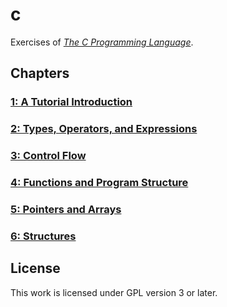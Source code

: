 # c

Exercises of [*The C Programming Language*](https://s3-us-west-2.amazonaws.com/belllabs-microsite-dritchie/cbook/index.html).

## Chapters

### [1: A Tutorial Introduction](/1)

### [2: Types, Operators, and Expressions](/2)

### [3: Control Flow](/3)

### [4: Functions and Program Structure](/4)

### [5: Pointers and Arrays](/5)

### [6: Structures](/6)

## License

This work is licensed under GPL version 3 or later.
